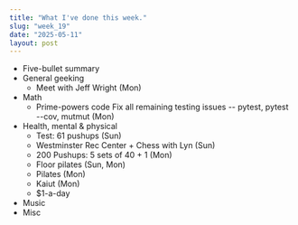 ```yaml
---
title: "What I've done this week."
slug: "week_19"
date: "2025-05-11"
layout: post
---
```


* Five-bullet summary
* General geeking
    - Meet with Jeff Wright (Mon)
* Math
    - Prime-powers code
        Fix all remaining testing issues -- pytest, pytest --cov, mutmut (Mon)
* Health, mental & physical
    - Test: 61 pushups (Sun)
    - Westminster Rec Center + Chess with Lyn (Sun)
    - 200 Pushups: 5 sets of 40 + 1 (Mon)
    - Floor pilates (Sun, Mon)
    - Pilates (Mon)
    - Kaiut (Mon)
    - $1-a-day
* Music
* Misc
